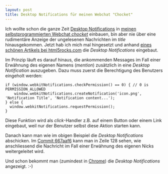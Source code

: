 ```yaml
---
layout: post
title: Desktop Notifications für meinen Webchat "Chocket"
---
```


Ich wollte schon die ganze Zeit [Desktop Notifications][0] in [meinen
selbstprogrammierten Webchat *chocket*][3] einbauen, bin aber nie über eine
rudimentäre Anzeige der ungelesenen Nachrichten im *title*
hinausgekommen. Jetzt hab ich mich mal hingesetzt und anhand [eines
schönen Artikels bei html5rocks.com][1] die *Desktop Notifications*
eingebaut.

Im Prinzip läuft es darauf hinaus, die ankommenden Messages im Fall
einer Erwähnung des eigenen Namens (*mention*) zusätzlich in eine
*Desktop Notification* auszugeben. Dazu muss zuerst die Berechtigung des
Benutzers eingeholt werden:

    if (window.webkitNotifications.checkPermission() == 0) { // 0 is PERMISSION_ALLOWED
        window.webkitNotifications.createNotification('icon.png', 'Notification Title', 'Notification content...');
    } else {
      window.webkitNotifications.requestPermission();
    }

Diese Funktion wird als *click*-Handler z.B. auf einem Button oder einem
Link eingebaut, weil nur der Benutzer selbst diese Aktion starten kann.

Danach kann man wie im obigen Beispiel die *Desktop Notifications*
abschicken. Im [Commit 667aaf6][2] kann man in Zeile 128 sehen, wie
anschliessend die Nachricht im Fall einer Erwähnung des eigenen Nicks
weitergeleitet wird.

Und schon bekommt man (zumindest in [Chrome][4]) die *Desktop
Notifications* angezeigt. :-)

[0]: http://www.chromium.org/developers/design-documents/desktop-notifications/api-specification
[1]: http://www.html5rocks.com/en/tutorials/notifications/quick/
[2]: https://github.com/MoriTanosuke/chocket/commit/667aaf681d90dcb7c7fd98ce3e14cf1b91e12cf0
[3]: https://github.com/MoriTanosuke/chocket
[4]: http://chrome.google.com/

